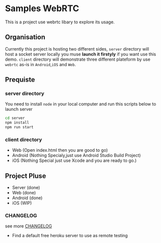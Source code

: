 # Samples WebRTC
This is a project use webrtc libary to explore its usage. 

## Organisation
Currently this project is hosting two different sides, `server` directory will host a socket server locally you muse **launch it firstyly** if you want use this demo.  `client` directory will demonstrate three different plateform by use `webrtc` as-is in `Android`,`iOS` and `Web`.


## Prequiste

### server directory
You need to install `node` in your local computer and run this scripts below to launch server

```bash
cd server 
npm install
npm run start
```

### client directory

- Web (Open index.html then you are good to go)
- Android (Nothing Specialy,just use Android Studio Build Project)
- iOS (Nothing Special just use Xcode and you are ready to go.)

## Project Pluse
- Server (done)
- Web (done)
- Android (done)
- iOS (WIP)

### CHANGELOG
see more [CHANGELOG](./CHANGELOG.md)
- Find a default free heroku server to use as remote testing
